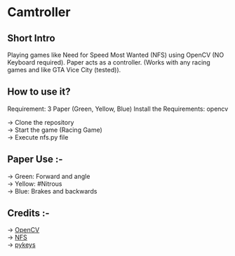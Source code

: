 # Camtroller

## Short Intro
Playing games like Need for Speed Most Wanted (NFS) using OpenCV (NO Keyboard required). Paper acts as a controller. (Works with any racing games and like GTA Vice City (tested)).

## How to use it?
Requirement: 3 Paper (Green, Yellow, Blue) Install the Requirements: opencv

-> Clone the repository </br>
-> Start the game (Racing Game)</br>
-> Execute nfs.py file</br>

## Paper Use :-

-> Green: Forward and angle </br>
-> Yellow: #Nitrous </br>
-> Blue: Brakes and backwards </br>

## Credits :-

-> [OpenCV](#https://opencv.org/) </br>
-> [NFS](#https://www.ea.com/en-gb/games/need-for-speed)  </br>
-> [pykeys](#https://stackoverflow.com/questions/14489013/simulate-python-keypresses-for-controlling-a-game)  </br>



